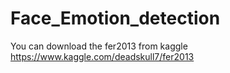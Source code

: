 # Face_Emotion_detection

You can download the fer2013 from kaggle https://www.kaggle.com/deadskull7/fer2013
